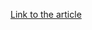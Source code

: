 [Link to the article](https://blog.trendmicro.com/trendlabs-security-intelligence/angler-shift-ek-landscape-new-crytpo-ransomware-activity/)
